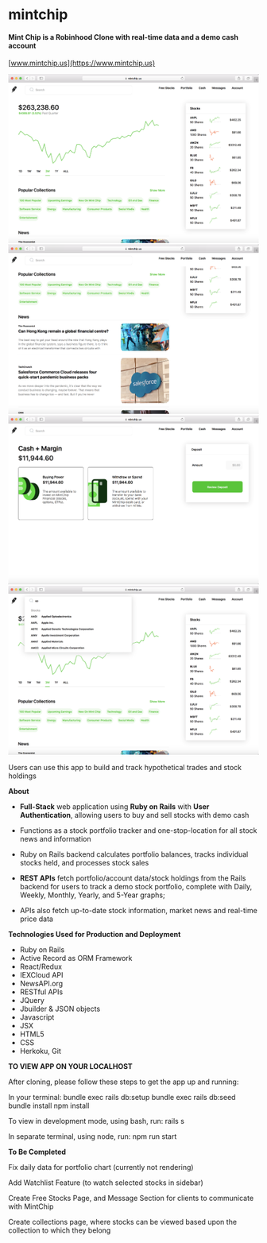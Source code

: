 # mintchip
#### Mint Chip is a Robinhood Clone with real-time data and a demo cash account

[www.mintchip.us](https://www.mintchip.us)

![picture](./app/assets/images/mintchip1.png)
![picture](./app/assets/images/mintchip2.png)
![picture](./app/assets/images/mintchip3.png)
![picture](./app/assets/images/mintchip4.png)


Users can use this app to build and track hypothetical trades and stock holdings

**About**
- **Full-Stack** web application using **Ruby on Rails** with **User Authentication**, allowing users to buy and sell stocks with demo cash

- Functions as a stock portfolio tracker and one-stop-location for all stock news and information

- Ruby on Rails backend calculates portfolio balances, tracks individual stocks held, and processes stock sales

- **REST APIs** fetch portfolio/account data/stock holdings from the Rails backend for users to track a demo stock portfolio, complete with Daily, Weekly, Monthly, Yearly, and 5-Year graphs; 

- APIs also fetch up-to-date stock information, market news and real-time price data

**Technologies Used for Production and Deployment**
- Ruby on Rails 
- Active Record as ORM Framework
- React/Redux
- IEXCloud API
- NewsAPI.org
- RESTful APIs
- JQuery
- Jbuilder & JSON objects
- Javascript
- JSX
- HTML5
- CSS
- Herkoku, Git


**TO VIEW APP ON YOUR LOCALHOST**

After cloning, please follow these steps to get the app up and running:

In your terminal:
bundle exec rails db:setup
bundle exec rails db:seed
bundle install
npm install

To view in development mode, using bash, run:
rails s

In separate terminal, using node, run:
npm run start

**To Be Completed**

Fix daily data for portfolio chart (currently not rendering)

Add Watchlist Feature (to watch selected stocks in sidebar)

Create Free Stocks Page, and Message Section for clients to communicate with MintChip

Create collections page, where stocks can be viewed based upon the collection to which they belong
